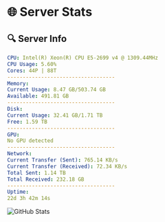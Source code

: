# 🌐 Server Stats
## 🔍 Server Info
```yaml
CPU: Intel(R) Xeon(R) CPU E5-2699 v4 @ 1309.44MHz
CPU Usage: 5.60%
Cores: 44P | 88T
-----------------------------------
Memory:
Current Usage: 8.47 GB/503.74 GB
Available: 491.81 GB
-----------------------------------
Disk:
Current Usage: 32.41 GB/1.71 TB
Free: 1.59 TB
-----------------------------------
GPU:
No GPU detected
-----------------------------------
Network:
Current Transfer (Sent): 765.14 KB/s
Current Transfer (Received): 72.34 KB/s
Total Sent: 1.14 TB
Total Received: 232.18 GB
-----------------------------------
Uptime:
22d 3h 42m 14s
```
![GitHub Stats](https://img.shields.io/badge/Updated-2025-05-11_20:51:02-blue)